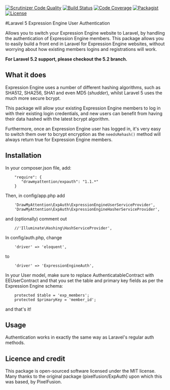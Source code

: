 [![Scrutinizer Code Quality](https://scrutinizer-ci.com/g/drawmyattention/expauth/badges/quality-score.png?b=master)](https://scrutinizer-ci.com/g/drawmyattention/expauth/?branch=master) [![Build Status](https://scrutinizer-ci.com/g/drawmyattention/expauth/badges/build.png?b=master)](https://scrutinizer-ci.com/g/drawmyattention/expauth/build-status/master) [![Code Coverage](https://scrutinizer-ci.com/g/drawmyattention/expauth/badges/coverage.png?b=master)](https://scrutinizer-ci.com/g/drawmyattention/expauth/?branch=master) [![Packagist](https://img.shields.io/packagist/dt/drawmyattention/expauth.svg)](https://packagist.org/packages/drawmyattention/expauth) [![License](http://img.shields.io/badge/license-MIT-brightgreen.svg?style=flat-square)](http://www.opensource.org/licenses/MIT)

#Laravel 5 Expression Engine User Authentication

Allows you to switch your Expression Engine website to Laravel, by handling the authentication of Expression Engine members. This package allows you to easily build a front end in Laravel for Expression Engine websites, without worrying about how existing members logins and registrations will work.

**For Laravel 5.2 support, please checkout the 5.2 branch.**

## What it does

Expression Engine uses a number of different hashing algorithms, such as SHA512, SHA256, SHA1 and even MD5 (*shudder*), whilst Laravel 5 uses the much more secure bcrypt.

This package will allow your existing Expression Engine members to log in with their existing login credentials, and new users can benefit from having their data hashed with the latest bcrypt algorithm.

Furthermore, once an Expression Engine user has logged in, it's very easy to switch them over to bcrypt encryption as the ```needsRehash()``` method will always return true for Expression Engine members.

## Installation

In your composer.json file, add:

```
    "require": {
       "drawmyattention/expauth": "1.1.*"
    }
```

Then, in config/app.php add

```
    'DrawMyAttention\ExpAuth\ExpressionEngineUserServiceProvider',
    'DrawMyAttention\ExpAuth\ExpressionEngineHasherServiceProvider',
```

and (optionally) comment out

```
    //'Illuminate\Hashing\HashServiceProvider',
```

In config/auth.php, change

```
    'driver' => 'eloquent',
```

to

```
    'driver' => 'ExpressionEngineAuth',
```

In your User model, make sure to replace AuthenticatableContract with EEUserContract and that you set the table and primary key fields as per the Expression Engine schema:

```
    protected $table = 'exp_members';
	protected $primaryKey = 'member_id';
```

and that's it!

## Usage

Authentication works in exactly the same way as Laravel's regular auth methods. 

## Licence and credit

This package is open-sourced software licensed under the MIT license. Many thanks to the original package (pixelfusion/ExpAuth) upon which this was based, by PixelFusion.
